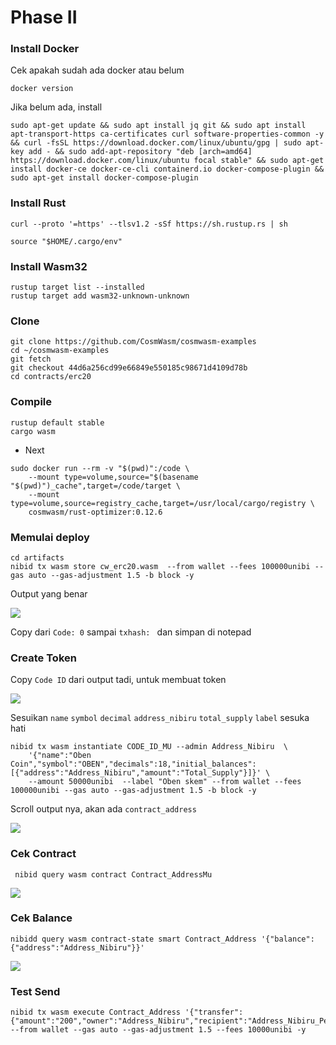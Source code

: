 # Phase II

### Install Docker
Cek apakah sudah ada docker atau belum
```
docker version
```
Jika belum ada, install
```
sudo apt-get update && sudo apt install jq git && sudo apt install apt-transport-https ca-certificates curl software-properties-common -y && curl -fsSL https://download.docker.com/linux/ubuntu/gpg | sudo apt-key add - && sudo add-apt-repository "deb [arch=amd64] https://download.docker.com/linux/ubuntu focal stable" && sudo apt-get install docker-ce docker-ce-cli containerd.io docker-compose-plugin && sudo apt-get install docker-compose-plugin
```

### Install Rust
```
curl --proto '=https' --tlsv1.2 -sSf https://sh.rustup.rs | sh
```

```
source "$HOME/.cargo/env"
```

### Install Wasm32
```
rustup target list --installed
rustup target add wasm32-unknown-unknown
```


### Clone
```
git clone https://github.com/CosmWasm/cosmwasm-examples
cd ~/cosmwasm-examples
git fetch
git checkout 44d6a256cd99e66849e550185c98671d4109d78b
cd contracts/erc20
```

### Compile
```
rustup default stable
cargo wasm 
```

- Next
```
sudo docker run --rm -v "$(pwd)":/code \
    --mount type=volume,source="$(basename "$(pwd)")_cache",target=/code/target \
    --mount type=volume,source=registry_cache,target=/usr/local/cargo/registry \
    cosmwasm/rust-optimizer:0.12.6
```
### Memulai deploy
```
cd artifacts
nibid tx wasm store cw_erc20.wasm  --from wallet --fees 100000unibi --gas auto --gas-adjustment 1.5 -b block -y
```

Output yang benar
<p align="left"><img height="auto" width="auto" src="https://github.com/Megumiiiiii/nibiru-fase-II/assets/98658943/00ee2f73-2dfe-4648-aaf1-f8bdffb66f6f"</p>

Copy dari `Code: 0` sampai `txhash: ` dan simpan di notepad
    
### Create Token
Copy `Code ID` dari output tadi, untuk membuat token
<p align="left"><img height="auto" width="auto" src="https://github.com/Megumiiiiii/nibiru-fase-II/assets/98658943/56c329e4-b99c-4631-ac3f-81cf4314ba72"</p>

Sesuikan `name` `symbol` `decimal`  `address_nibiru` `total_supply` `label` sesuka hati
    
```
nibid tx wasm instantiate CODE_ID_MU --admin Address_Nibiru  \
    '{"name":"Oben Coin","symbol":"OBEN","decimals":18,"initial_balances":[{"address":"Address_Nibiru","amount":"Total_Supply"}]}' \
    --amount 50000unibi  --label "Oben skem" --from wallet --fees 100000unibi --gas auto --gas-adjustment 1.5 -b block -y
````

Scroll output nya, akan ada `contract_address`
<p align="left"><img height="auto" width="auto" src="https://github.com/Megumiiiiii/nibiru-fase-II/assets/98658943/3cf6dd47-db70-403a-874b-e37ee2f7736b"</p>

### Cek Contract
```
 nibid query wasm contract Contract_AddressMu
```
<p align="left"><img height="auto" width="auto" src="https://github.com/Megumiiiiii/nibiru-fase-II/assets/98658943/c3ec7586-f5bd-435f-9f02-a9cd052166c2"</p>

    
    
### Cek Balance
```
nibidd query wasm contract-state smart Contract_Address '{"balance":{"address":"Address_Nibiru"}}'
```
<p align="left"><img height="auto" width="auto" src="https://github.com/Megumiiiiii/nibiru-fase-II/assets/98658943/64d7a30c-43e5-4385-8d23-4893d2b347d1"</p>

    
    
### Test Send
```
nibid tx wasm execute Contract_Address '{"transfer":{"amount":"200","owner":"Address_Nibiru","recipient":"Address_Nibiru_Penerima"}}' --from wallet --gas auto --gas-adjustment 1.5 --fees 10000unibi -y
```
 
